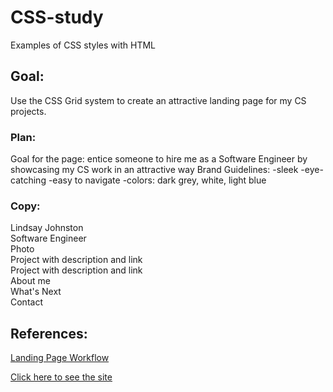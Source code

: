 # CSS-study
Examples of CSS styles with HTML

## Goal:
Use the CSS Grid system to create an attractive landing page for my CS projects.

### Plan:
Goal for the page: entice someone to hire me as a Software Engineer by showcasing my CS work in an attractive way
Brand Guidelines:
-sleek
-eye-catching
-easy to navigate
-colors: dark grey, white, light blue

### Copy:
Lindsay Johnston  
Software Engineer  
Photo  
Project with description and link  
Project with description and link  
About me  
What's Next  
Contact  


## References:

[Landing Page Workflow](https://cdn.dribbble.com/users/630469/screenshots/2887831/attachments/597093/the-landing-page-creation-workflow.pdf)

[Click here to see the site](https://lindsayjohnston.github.io/CSS-study/)

